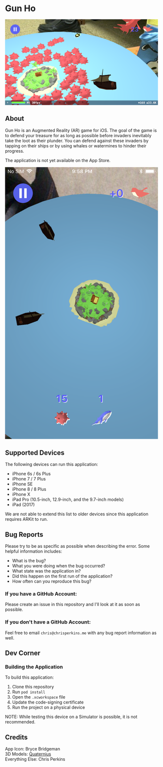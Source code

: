 # Gun Ho

![img_1](readme_imgs/img_1.png)

## About

Gun Ho is an Augmented Reality (AR) game for iOS. The goal of the game is to defend your treasure for as long as possible before invaders inevitably take the loot as their plunder. You can defend against these invaders by tapping on their ships or by using whales or watermines to hinder their progress.

The application is not yet available on the App Store.

![img_2](readme_imgs/img_2.png)

## Supported Devices

The following devices can run this application:

* iPhone 6s / 6s Plus
* iPhone 7 / 7 Plus
* iPhone SE
* iPhone 8 / 8 Plus
* iPhone X
* iPad Pro (10.5-inch, 12.9-inch, and the 9.7-inch models)
* iPad (2017)

We are not able to extend this list to older devices since this application requires ARKit to run.

## Bug Reports

Please try to be as specific as possible when describing the error. Some helpful information includes:

* What is the bug?
* What you were doing when the bug occurred?
* What state was the application in?
* Did this happen on the first run of the application?
* How often can you reproduce this bug?

### If you have a GitHub Account:
Please create an issue in this repository and I'll look at it as soon as possible.

### If you don't have a GitHub Account:
Feel free to email `chris@chrisperkins.me` with any bug report information as well.

## Dev Corner

### Building the Application

To build this application:

1. Clone this repository
1. Run `pod install`
1. Open the `.xcworkspace` file
1. Update the code-signing certificate
1. Run the project on a physical device

NOTE: While testing this device on a Simulator is possible, it is not recommended.

## Credits

App Icon: Bryce Bridgeman  
3D Models: [Quaternius](http://quaternius.com/?i=1)  
Everything Else: Chris Perkins  
